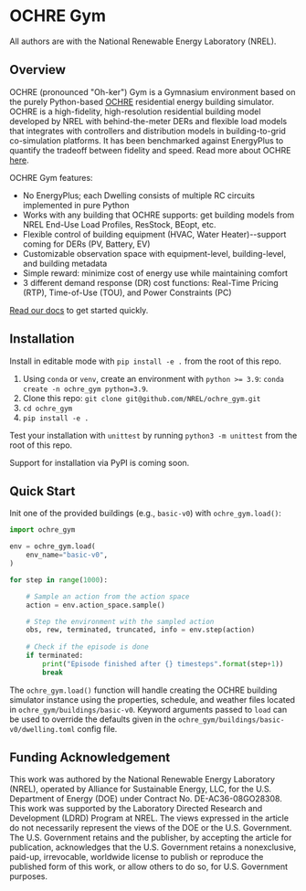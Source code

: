 # OCHRE Gym

All authors are with the National Renewable Energy Laboratory (NREL).

## Overview

OCHRE (pronounced "Oh-ker") Gym is a Gymnasium environment based on the purely Python-based [OCHRE](https://github.com/NREL/OCHRE) residential energy building simulator. OCHRE is a high-fidelity, high-resolution residential building model developed by NREL with behind-the-meter DERs and flexible load models that integrates with controllers and distribution models in building-to-grid co-simulation platforms. It has been benchmarked against EnergyPlus to quantify the tradeoff between fidelity and speed. Read more about OCHRE [here](https://www.sciencedirect.com/science/article/pii/S0306261921002464).

OCHRE Gym features:

- No EnergyPlus; each Dwelling consists of multiple RC circuits implemented in pure Python
- Works with any building that OCHRE supports: get building models from NREL End-Use Load Profiles, ResStock, BEopt, etc.
- Flexible control of building equipment (HVAC, Water Heater)--support coming for DERs (PV, Battery, EV)
- Customizable observation space with equipment-level, building-level, and building metadata
- Simple reward: minimize cost of energy use while maintaining comfort
- 3 different demand response (DR) cost functions: Real-Time Pricing (RTP), Time-of-Use (TOU), and Power Constraints (PC)

[Read our docs](https://nrel.github.io/ochre_gym) to get started quickly.

## Installation

Install in editable mode with `pip install -e .` from the root of this repo.

1. Using `conda` or `venv`, create an environment with `python >= 3.9`: `conda create -n ochre_gym python=3.9`.
1. Clone this repo: `git clone git@github.com/NREL/ochre_gym.git`
2. `cd ochre_gym`
2. `pip install -e .`

Test your installation with `unittest` by running `python3 -m unittest` from the root of this repo.

Support for installation via PyPI is coming soon.

## Quick Start

Init one of the provided buildings (e.g., `basic-v0`) with `ochre_gym.load()`:

```python
import ochre_gym

env = ochre_gym.load(
    env_name="basic-v0",
)

for step in range(1000):

    # Sample an action from the action space
    action = env.action_space.sample()

    # Step the environment with the sampled action
    obs, rew, terminated, truncated, info = env.step(action)
    
    # Check if the episode is done       
    if terminated:
        print("Episode finished after {} timesteps".format(step+1))
        break
```

The `ochre_gym.load()` function will handle creating the OCHRE building simulator instance using the properties, schedule, and weather files located in `ochre_gym/buildings/basic-v0`. 
Keyword arguments passed to `load` can be used to override the defaults given in the `ochre_gym/buildings/basic-v0/dwelling.toml` config file. 

## Funding Acknowledgement

This work was authored by the National Renewable Energy Laboratory (NREL), operated by Alliance for Sustainable Energy, LLC, for the U.S. Department of Energy (DOE) under Contract No. DE-AC36-08GO28308. This work was supported by the Laboratory Directed Research and Development (LDRD) Program at NREL. The views expressed in the article do not necessarily represent the views of the DOE or the U.S. Government. The U.S. Government retains and the publisher, by accepting the article for publication, acknowledges that the U.S. Government retains a nonexclusive, paid-up, irrevocable, worldwide license to publish or reproduce the published form of this work, or allow others to do so, for U.S. Government purposes.

